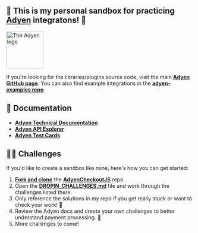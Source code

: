 ## 👋 This is my personal sandbox for practicing [Adyen](https://www.adyen.com/) integratons! 👋

<!-- ![The Adyen Logo](https://github.com/adyen-examples/.github/raw/main/images/logo.png) -->

<img src="https://github.com/adyen-examples/.github/raw/main/images/logo.png" height="100" alt="The Adyen logo">

If you're looking for the libraries/plugins source code, visit the main [**Adyen GitHub page**](https://github.com/adyen). You can also find example integrations in the [**adyen-examples repo**](https://github.com/adyen-examples/.github/blob/main/profile/README.md).

## 📜 Documentation
* [**Adyen Technical Documentation**](https://docs.adyen.com/)
* [**Adyen API Explorer**](https://docs.adyen.com/api-explorer/)
* [**Adyen Test Cards**](https://docs.adyen.com/development-resources/test-cards/test-card-numbers/)

## 👩‍💻 Challenges

If you'd like to create a sandbox like mine, here's how you can get started:

1. [**Fork and clone**](https://docs.github.com/en/pull-requests/collaborating-with-pull-requests/working-with-forks/fork-a-repo) the [**AdyenCheckoutJS**](https://github.com/adyen-examples/AdyenCheckoutsJS) repo. 
2. Open the [**DROPIN_CHALLENGES.md**](https://github.com/gaylem/adyen-checkout-sandbox/blob/main/DROPIN_CHALLENGES.md) file and work through the challenges listed there. 
3. Only reference the solutions in my repo if you get really stuck or want to check your work! 🦄
4. Review the Adyen docs and create your own challenges to better understand payment processing. 🌈
5. More challenges to come!